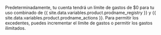 Predeterminadamente, tu cuenta tendrá un límite de gastos de $0 para tu uso combinado de {{ site.data.variables.product.prodname_registry }} y {{ site.data.variables.product.prodname_actions }}. Para permitir los excedentes, puedes incrementar el límite de gastos o permitir los gastos ilimitados.
